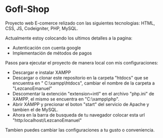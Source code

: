# GofI-Shop

Proyecto web E-comerce relizado con las siguientes tecnologias: HTML, CSS, JS, Codeigniter, PHP, MySQL.

Actualmente estoy colocando los ultimos detalles a la pagina:
  * Autenticación con cuenta google
  * Implementación de métodos de pagos


Pasos para ejecutar el proyecto de manera local con mis configuraciones:

* Descargar e instalar XAMPP 
* Descargar o clonar este repositorio en la carpeta "htdocs" que se encuentra en " C:\xampp\htdocs", cambiar el nombre de la carpeta a "LezcanoEmanuel"
* Descomentar la extención "extension=intl" en el archivo "php.ini" de XAMPP, el mismo se encuentra en "C:\xampp\php".
* Abrir XAMPP y precionar el boton "start" del servicio de Apache y tambien el de MySQL.
* Ahora en la barra de busqueda de tu navegador colocar esta url "http:localhost/LezcanoEmanuel" 

Tambien puedes cambiar las configuraciones a tu gusto o conveniencia.
